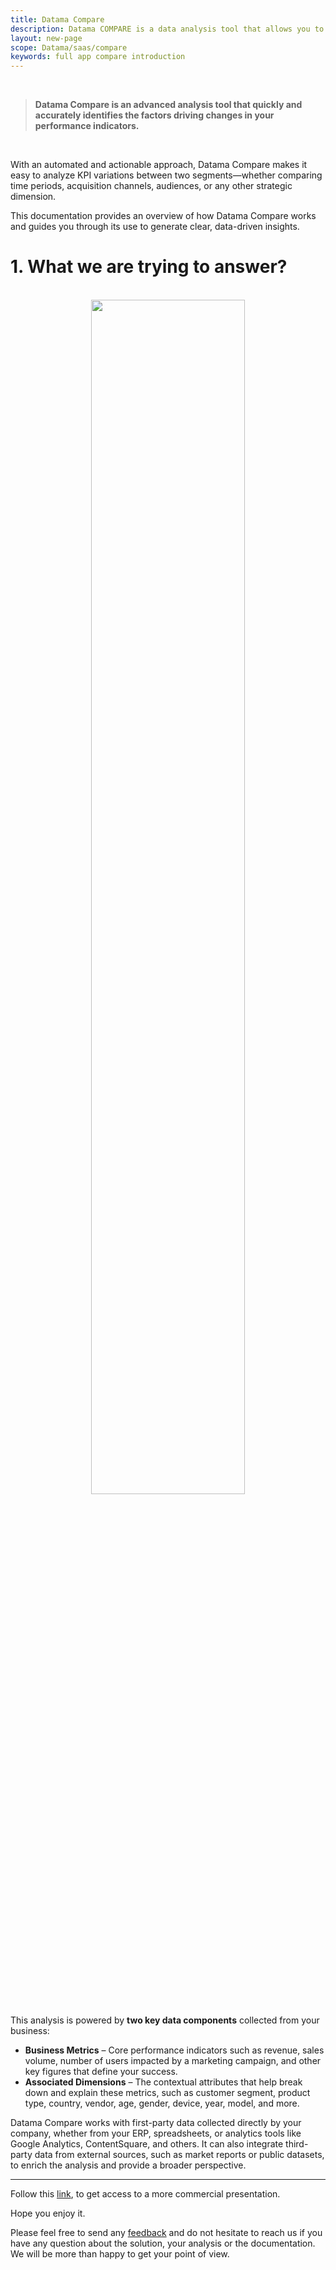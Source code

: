 ```yaml
---
title: Datama Compare
description: Datama COMPARE is a data analysis tool that allows you to quickly identify and understand the factors causing your performance indicators to increase or decrease.
layout: new-page
scope: Datama/saas/compare
keywords: full app compare introduction
---
```


<br>

> **Datama Compare is an advanced analysis tool that quickly and accurately identifies the factors driving changes in your performance indicators.**

<br>

With an automated and actionable approach, Datama Compare makes it easy to analyze KPI variations between two segments—whether comparing time periods, acquisition channels, audiences, or any other strategic dimension.

This documentation provides an overview of how Datama Compare works and guides you through its use to generate clear, data-driven insights.
<br>


# 1. What we are trying to answer?

<br>

<center>
    <img src="{{site.url}}/{{site.baseurl}}/core_app/new/compare/images/compare_introduction.png" width="70%" />
</center>


This analysis is powered by **two key data components** collected from your business:

- **Business Metrics** – Core performance indicators such as revenue, sales volume, number of users impacted by a marketing campaign, and other key figures that define your success.
- **Associated Dimensions** – The contextual attributes that help break down and explain these metrics, such as customer segment, product type, country, vendor, age, gender, device, year, model, and more.


Datama Compare works with first-party data collected directly by your company, whether from your ERP, spreadsheets, or analytics tools like Google Analytics, ContentSquare, and others. It can also integrate third-party data from external sources, such as market reports or public datasets, to enrich the analysis and provide a broader perspective.

---------------------

Follow this [link](https://www.Datama.io/Datama_compare/), to get access to a more commercial presentation.

Hope you enjoy it.

Please feel free to send any [feedback](https://Datama.io/lets-talk/) and do not hesitate to reach us if you have any question about the solution, your analysis or the documentation. We will be more than happy to get your point of view.
